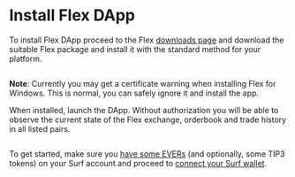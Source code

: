 # Install Flex DApp

To install Flex DApp proceed to the Flex [downloads page](https://flexdex.fi/downloads.html) and download the suitable Flex package and install it with the standard method for your platform.

<figure><img src="../../.gitbook/assets/001 (1).png" alt=""><figcaption></figcaption></figure>

**Note**: Currently you may get a certificate warning when installing Flex for Windows. This is normal, you can safely ignore it and install the app.

When installed, launch the DApp. Without authorization you will be able to observe the current state of the Flex exchange, orderbook and trade history in all listed pairs.

<figure><img src="../../.gitbook/assets/0001.png" alt=""><figcaption></figcaption></figure>

To get started, make sure you [have some EVERs](../get-evers.md) (and optionally, some TIP3 tokens) on your Surf account and proceed to [connect your Surf wallet](connect-your-wallet.md).
